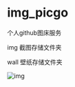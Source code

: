 # img_picgo
个人github图床服务

img  截图存储文件夹

wall 壁纸存储文件夹

![img](https://cdn.jsdelivr.net/gh/wuxier/img_picgo/Snipaste_2020-05-02_12-06-00.png)

